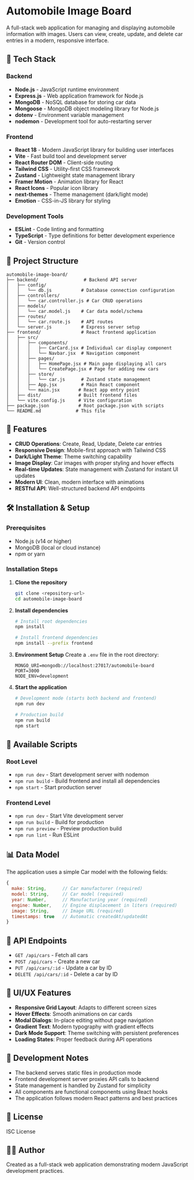 # Automobile Image Board

A full-stack web application for managing and displaying automobile information with images. Users can view, create, update, and delete car entries in a modern, responsive interface.

## 🚀 Tech Stack

### Backend

- **Node.js** - JavaScript runtime environment
- **Express.js** - Web application framework for Node.js
- **MongoDB** - NoSQL database for storing car data
- **Mongoose** - MongoDB object modeling library for Node.js
- **dotenv** - Environment variable management
- **nodemon** - Development tool for auto-restarting server

### Frontend

- **React 18** - Modern JavaScript library for building user interfaces
- **Vite** - Fast build tool and development server
- **React Router DOM** - Client-side routing
- **Tailwind CSS** - Utility-first CSS framework
- **Zustand** - Lightweight state management library
- **Framer Motion** - Animation library for React
- **React Icons** - Popular icon library
- **next-themes** - Theme management (dark/light mode)
- **Emotion** - CSS-in-JS library for styling

### Development Tools

- **ESLint** - Code linting and formatting
- **TypeScript** - Type definitions for better development experience
- **Git** - Version control

## 📁 Project Structure

```
automobile-image-board/
├── backend/                 # Backend API server
│   ├── config/
│   │   └── db.js           # Database connection configuration
│   ├── controllers/
│   │   └── car.controller.js # Car CRUD operations
│   ├── models/
│   │   └── car.model.js    # Car data model/schema
│   ├── routes/
│   │   └── car.route.js    # API routes
│   └── server.js           # Express server setup
├── frontend/               # React frontend application
│   ├── src/
│   │   ├── components/
│   │   │   ├── CarCard.jsx # Individual car display component
│   │   │   └── Navbar.jsx  # Navigation component
│   │   ├── pages/
│   │   │   ├── HomePage.jsx # Main page displaying all cars
│   │   │   └── CreatePage.jsx # Page for adding new cars
│   │   ├── store/
│   │   │   └── car.js      # Zustand state management
│   │   ├── App.jsx         # Main React component
│   │   └── main.jsx       # React app entry point
│   ├── dist/              # Built frontend files
│   └── vite.config.js     # Vite configuration
├── package.json           # Root package.json with scripts
└── README.md             # This file
```

## 🎯 Features

- **CRUD Operations**: Create, Read, Update, Delete car entries
- **Responsive Design**: Mobile-first approach with Tailwind CSS
- **Dark/Light Theme**: Theme switching capability
- **Image Display**: Car images with proper styling and hover effects
- **Real-time Updates**: State management with Zustand for instant UI updates
- **Modern UI**: Clean, modern interface with animations
- **RESTful API**: Well-structured backend API endpoints

## 🛠️ Installation & Setup

### Prerequisites

- Node.js (v14 or higher)
- MongoDB (local or cloud instance)
- npm or yarn

### Installation Steps

1. **Clone the repository**

   ```bash
   git clone <repository-url>
   cd automobile-image-board
   ```

2. **Install dependencies**

   ```bash
   # Install root dependencies
   npm install

   # Install frontend dependencies
   npm install --prefix frontend
   ```

3. **Environment Setup**
   Create a `.env` file in the root directory:

   ```env
   MONGO_URI=mongodb://localhost:27017/automobile-board
   PORT=3000
   NODE_ENV=development
   ```

4. **Start the application**

   ```bash
   # Development mode (starts both backend and frontend)
   npm run dev

   # Production build
   npm run build
   npm start
   ```

## 🚀 Available Scripts

### Root Level

- `npm run dev` - Start development server with nodemon
- `npm run build` - Build frontend and install all dependencies
- `npm start` - Start production server

### Frontend Level

- `npm run dev` - Start Vite development server
- `npm run build` - Build for production
- `npm run preview` - Preview production build
- `npm run lint` - Run ESLint

## 📊 Data Model

The application uses a simple Car model with the following fields:

```javascript
{
  make: String,      // Car manufacturer (required)
  model: String,     // Car model (required)
  year: Number,      // Manufacturing year (required)
  engine: Number,    // Engine displacement in liters (required)
  image: String,     // Image URL (required)
  timestamps: true   // Automatic createdAt/updatedAt
}
```

## 🔌 API Endpoints

- `GET /api/cars` - Fetch all cars
- `POST /api/cars` - Create a new car
- `PUT /api/cars/:id` - Update a car by ID
- `DELETE /api/cars/:id` - Delete a car by ID

## 🎨 UI/UX Features

- **Responsive Grid Layout**: Adapts to different screen sizes
- **Hover Effects**: Smooth animations on car cards
- **Modal Dialogs**: In-place editing without page navigation
- **Gradient Text**: Modern typography with gradient effects
- **Dark Mode Support**: Theme switching with persistent preferences
- **Loading States**: Proper feedback during API operations

## 🔧 Development Notes

- The backend serves static files in production mode
- Frontend development server proxies API calls to backend
- State management is handled by Zustand for simplicity
- All components are functional components using React hooks
- The application follows modern React patterns and best practices

## 📝 License

ISC License

## 👨‍💻 Author

Created as a full-stack web application demonstrating modern JavaScript development practices.
